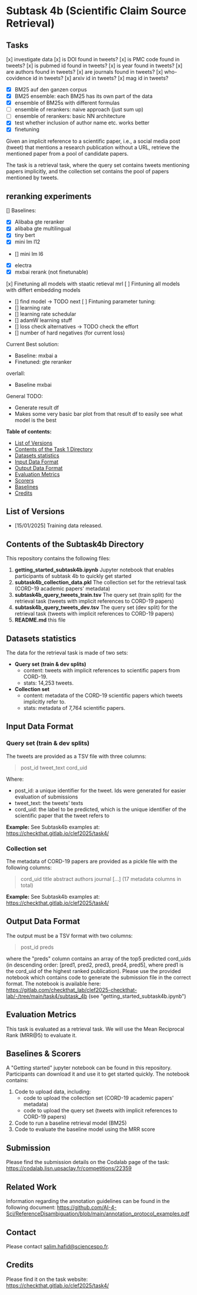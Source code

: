 # Subtask 4b (Scientific Claim Source Retrieval)


## Tasks

[x] investigate data
  [x] is DOI found in tweets?
  [x] is PMC code found in tweets?
  [x] is pubmed id found in tweets?
  [x] is year found in tweets?
  [x] are authors found in tweets?
  [x] are journals found in tweets?
  [x] who-covidence id in tweets?
  [x] arxiv id in tweets?
  [x] mag id in tweets?
- [x] BM25 auf den ganzen corpus
- [x] BM25 ensemble: each BM25 has its own part of the data
- [x] ensemble of BM25s with different formulas
- [ ] ensemble of rerankers: naive approach (just sum up)
- [ ] ensemble of rerankers: basic NN architecture
- [x] test whether inclusion of author name etc. works better
- [x] finetuning

Given an implicit reference to a scientific paper, i.e., a social media post (tweet) that mentions a research publication without a URL, retrieve the mentioned paper from a pool of candidate papers.

The task is a retrieval task, where the query set contains tweets mentioning papers implicitly, and the collection set contains the pool of papers mentioned by tweets.


## reranking experiments

[] Baselines:
  - [x] Alibaba gte reranker
  - [x] alibaba gte multilingual
  - [x] tiny bert
  - [x] mini lm l12
  - [] mini lm l6
  - [x] electra
  - [x] mxbai rerank (not finetunable)

[x] Finetuning all models with staatic retieval mrl
[ ] Fintuning all models with differt embedding models
- [] find model -> TODO next
[ ] Fintuning parameter tuning:
- [] learning rate
- [] learning rate schedular
- [] adamW learning stuff
- [] loss check alternatives -> TODO check the effort
- [] number of hard negatives (for current loss)

Current Best solution:
- Baseline: mxbai a
- Finetuned: gte reranker

overlall:
- Baseline mxbai


General TODO:
- Generate result df
- Makes some very basic bar plot from that result df to easily see what model is the best




__Table of contents:__

<!-- - [Evaluation Results](#evaluation-results) -->
- [List of Versions](#list-of-versions)
- [Contents of the Task 1 Directory](#contents-of-the-repository)
- [Datasets statistics](#datasets-statistics)
- [Input Data Format](#input-data-format)
- [Output Data Format](#output-data-format)
- [Evaluation Metrics](#evaluation-metrics)
- [Scorers](#scorers)
- [Baselines](#baselines)
- [Credits](#credits)

<!-- ## Evaluation Results

TBA -->

## List of Versions
- [15/01/2025] Training data released.

## Contents of the Subtask4b Directory

This repository contains the following files:

1. **getting_started_subtask4b.ipynb** Jupyter notebook that enables participants of subtask 4b to quickly get started
2. **subtask4b_collection_data.pkl** The collection set for the retrieval task (CORD-19 academic papers' metadata)
3. **subtask4b_query_tweets_train.tsv** The query set (train split) for the retrieval task (tweets with implicit references to CORD-19 papers)
4. **subtask4b_query_tweets_dev.tsv** The query set (dev split) for the retrieval task (tweets with implicit references to CORD-19 papers)
4. **README.md** this file

## Datasets statistics
The data for the retrieval task is made of two sets:
* **Query set (train & dev splits)**
  * content: tweets with implicit references to scientific papers from CORD-19.
  * stats: 14,253 tweets.
* **Collection set**
  * content: metadata of the CORD-19 scientific papers which tweets implicitly refer to.
  * stats: metadata of 7,764 scientific papers.

## Input Data Format
### Query set (train & dev splits)

The tweets are provided as a TSV file with three columns:
> post_id <TAB> tweet_text <TAB> cord_uid

Where: <br>
* post_id: a unique identifier for the tweet. Ids were generated for easier evaluation of submissions
* tweet_text: the tweets' texts
* cord_uid: the label to be predicted, which is the unique identifier of the scientific paper that the tweet refers to

**Example:**
See Subtask4b examples at: https://checkthat.gitlab.io/clef2025/task4/

### Collection set
The metadata of CORD-19 papers are provided as a pickle file with the following columns:

> cord_uid <TAB> title <TAB> abstract <TAB> authors <TAB> journal <TAB> [...] (17 metadata columns in total)

**Example:**
See Subtask4b examples at: https://checkthat.gitlab.io/clef2025/task4/

## Output Data Format

The output must be a TSV format with two columns: 
> post_id <TAB> preds

where the "preds" column contains an array of the top5 predicted cord_uids (in descending order: [pred1, pred2, pred3, pred4, pred5], where pred1 is the cord_uid of the highest ranked publication). Please use the provided notebook which contains code to generate the submission file in the correct format. The notebook is available here: https://gitlab.com/checkthat_lab/clef2025-checkthat-lab/-/tree/main/task4/subtask_4b (see "getting_started_subtask4b.ipynb")

## Evaluation Metrics

This task is evaluated as a retrieval task. We will use the Mean Reciprocal Rank (MRR@5) to evaluate it. 

## Baselines & Scorers

A "Getting started" jupyter notebook can be found in this repository. Participants can download it and use it to get started quickly. The notebook contains:

1. Code to upload data, including:
   * code to upload the collection set (CORD-19 academic papers' metadata)
   * code to upload the query set (tweets with implicit references to CORD-19 papers)
2. Code to run a baseline retrieval model (BM25)
3. Code to evaluate the baseline model using the MRR score


## Submission

Please find the submission details on the Codalab page of the task: https://codalab.lisn.upsaclay.fr/competitions/22359

## Related Work

Information regarding the annotation guidelines can be found in the following document: https://github.com/AI-4-Sci/ReferenceDisambiguation/blob/main/annotation_protocol_examples.pdf 


## Contact
Please contact salim.hafid@sciencespo.fr.

## Credits
Please find it on the task website: https://checkthat.gitlab.io/clef2025/task4/
